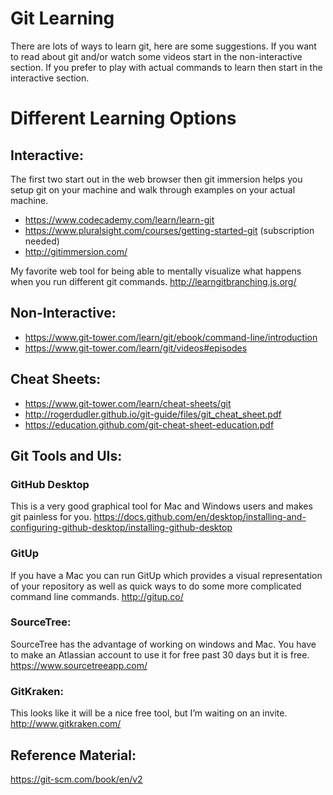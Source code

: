 # Git Learning

There are lots of ways to learn git, here are some suggestions.  If you want to read about git and/or watch some videos start in the non-interactive section.  If you prefer to play with actual commands to learn then start in the interactive section.

# Different Learning Options

## Interactive:
The first two start out in the web browser then git immersion helps you setup git on your machine and walk through examples on your actual machine.

 - https://www.codecademy.com/learn/learn-git
 - https://www.pluralsight.com/courses/getting-started-git (subscription needed)
 - http://gitimmersion.com/

My favorite web tool for being able to mentally visualize what happens when you run different git commands.
http://learngitbranching.js.org/

## Non-Interactive:
 - https://www.git-tower.com/learn/git/ebook/command-line/introduction
 - https://www.git-tower.com/learn/git/videos#episodes

## Cheat Sheets:

 - https://www.git-tower.com/learn/cheat-sheets/git
 - http://rogerdudler.github.io/git-guide/files/git_cheat_sheet.pdf
 - https://education.github.com/git-cheat-sheet-education.pdf

## Git Tools and UIs:

### GitHub Desktop
This is a very good graphical tool for Mac and Windows users and makes git painless for you.
https://docs.github.com/en/desktop/installing-and-configuring-github-desktop/installing-github-desktop

### GitUp
If you have a Mac you can run GitUp which provides a visual representation of your repository as well as quick ways to do some more complicated command line commands.
http://gitup.co/

### SourceTree:
SourceTree has the advantage of working on windows and Mac.  You have to make an Atlassian account to use it for free past 30 days but it is free.
https://www.sourcetreeapp.com/

### GitKraken:
This looks like it will be a nice free tool, but I’m waiting on an invite.
http://www.gitkraken.com/

## Reference Material:
https://git-scm.com/book/en/v2
